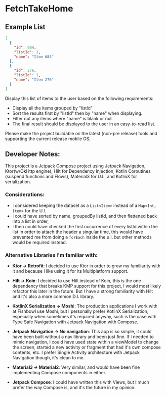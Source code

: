 # FetchTakeHome

## Example List

```json
[
  {
    "id": 684,
    "listId": 1,
    "name": "Item 684"
  },
  {
    "id": 276,
    "listId": 1,
    "name": "Item 276"
  }
]
```

Display this list of items to the user based on the following requirements:

- Display all the items grouped by "listId"
- Sort the results first by "listId" then by "name" when displaying.
- Filter out any items where "name" is blank or null.
- The final result should be displayed to the user in an easy-to-read list.

Please make the project buildable on the latest (non-pre release) tools and supporting the current
release mobile OS.

## Developer Notes:

This project is a Jetpack Compose project using Jetpack Navigation, Ktor(w/OkHttp engine), Hilt for
Dependency Injection, Kotlin Coroutines (suspend functions and Flows), Material3 for U.I., and
KotlinX for serialization.

### Considerations:

- I considered keeping the dataset as a `List<Item>` instead of a `Map<Int, Item>` for the U.I.
- I could have sorted by name, groupedBy listId, and then flattened back into a list in order,
- I then could have checked the first occurrence of every listId within the list in order to attach
  the header a singular time, this would have prevented me from doing a `forEach` inside the u.i.
  but other methods would be required instead.

### Alternative Libraries I'm familiar with:

- **Ktor -> Retrofit**: I decided to use Ktor in order to grow my familiarity with it and because I
  like using it for its Multiplatform support.

- **Hilt -> Koin**: I decided to use Hilt instead of Koin, this is the one dependency that breaks
  KMP support for this project, I would most likely refactor this later in the future. But I have a
  strong familiarity with Hilt and it's also a more common D.I. library.

- **KotlinX Serialization -> Moshi**: The production applications I work with at Fishbowl use Moshi,
  but I personally prefer KotlinX Serialization, especially when sometimes it's required anyway,
  such is the case with Type Safe Navigation with Jetpack Navigation with Compose.

- **Jetpack Navigation -> No navigation**: This app is so simple, it could have been built without a
  nav library and been just fine. If I needed to mimic navigation, I could have used state within a
  viewModel to change the screen, started a new activity or fragment that had it's own compose
  contents, etc. I prefer Single Activity architecture with Jetpack Navigation though, it's clean to
  me.

- **Material3 -> Material2**: Very similar, and would have been fine implementing Compose components
  in either.

- **Jetpack Compose**: I could have written this with Views, but I much prefer the way Compose is,
  and it's the future in my opinion.
